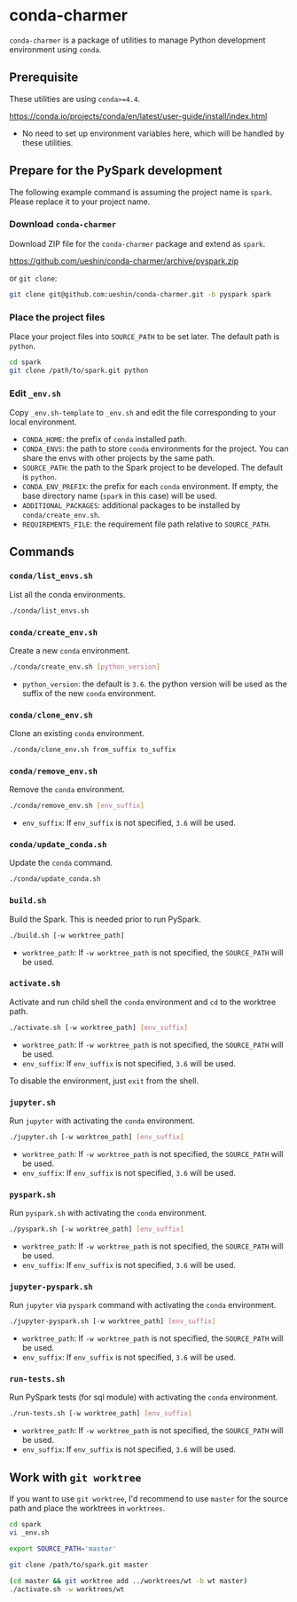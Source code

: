 # conda-charmer

`conda-charmer` is a package of utilities to manage Python development environment using `conda`.

## Prerequisite

These utilities are using `conda>=4.4`.

https://conda.io/projects/conda/en/latest/user-guide/install/index.html

- No need to set up environment variables here, which will be handled by these utilities.

## Prepare for the PySpark development

The following example command is assuming the project name is `spark`. Please replace it to your project name.

### Download `conda-charmer`

Download ZIP file for the `conda-charmer` package and extend as `spark`.

https://github.com/ueshin/conda-charmer/archive/pyspark.zip

or `git clone`:

```sh
git clone git@github.com:ueshin/conda-charmer.git -b pyspark spark
``` 

### Place the project files

Place your project files into `SOURCE_PATH` to be set later. The default path is `python`.

```sh
cd spark
git clone /path/to/spark.git python
```

### Edit `_env.sh`

Copy `_env.sh-template` to `_env.sh` and edit the file corresponding to your local environment.

- `CONDA_HOME`: the prefix of `conda` installed path.
- `CONDA_ENVS`: the path to store `conda` environments for the project. You can share the envs with other projects by the same path.
- `SOURCE_PATH`: the path to the Spark project to be developed. The default is `python`.
- `CONDA_ENV_PREFIX`: the prefix for each `conda` environment. If empty, the base directory name (`spark` in this case) will be used.
- `ADDITIONAL_PACKAGES`: additional packages to be installed by `conda/create_env.sh`.
- `REQUIREMENTS_FILE`: the requirement file path relative to `SOURCE_PATH`.

## Commands

### `conda/list_envs.sh`

List all the conda environments.

```sh
./conda/list_envs.sh
```

### `conda/create_env.sh`

Create a new `conda` environment.

```sh
./conda/create_env.sh [python_version]
```

- `python_version`: the default is `3.6`. the python version will be used as the suffix of the new `conda` environment.

### `conda/clone_env.sh`

Clone an existing `conda` environment.

```sh
./conda/clone_env.sh from_suffix to_suffix
```

### `conda/remove_env.sh`

Remove the `conda` environment.

```sh
./conda/remove_env.sh [env_suffix]
```

- `env_suffix`: If `env_suffix` is not specified, `3.6` will be used.

### `conda/update_conda.sh`

Update the `conda` command.

```sh
./conda/update_conda.sh
```

### `build.sh`

Build the Spark. This is needed prior to run PySpark.

```sh
./build.sh [-w worktree_path]
```

- `worktree_path`: If `-w worktree_path` is not specified, the `SOURCE_PATH` will be used.

### `activate.sh`

Activate and run child shell the `conda` environment and `cd` to the worktree path.

```sh
./activate.sh [-w worktree_path] [env_suffix]
```

- `worktree_path`: If `-w worktree_path` is not specified, the `SOURCE_PATH` will be used.
- `env_suffix`: If `env_suffix` is not specified, `3.6` will be used.

To disable the environment, just `exit` from the shell.

### `jupyter.sh`

Run `jupyter` with activating the `conda` environment.

```sh
./jupyter.sh [-w worktree_path] [env_suffix]
```

- `worktree_path`: If `-w worktree_path` is not specified, the `SOURCE_PATH` will be used.
- `env_suffix`: If `env_suffix` is not specified, `3.6` will be used.

### `pyspark.sh`

Run `pyspark.sh` with activating the `conda` environment.

```sh
./pyspark.sh [-w worktree_path] [env_suffix]
```

- `worktree_path`: If `-w worktree_path` is not specified, the `SOURCE_PATH` will be used.
- `env_suffix`: If `env_suffix` is not specified, `3.6` will be used.

### `jupyter-pyspark.sh`

Run `jupyter` via `pyspark` command with activating the `conda` environment.

```sh
./jupyter-pyspark.sh [-w worktree_path] [env_suffix]
```

- `worktree_path`: If `-w worktree_path` is not specified, the `SOURCE_PATH` will be used.
- `env_suffix`: If `env_suffix` is not specified, `3.6` will be used.

### `run-tests.sh`

Run PySpark tests (for sql module) with activating the `conda` environment.

```sh
./run-tests.sh [-w worktree_path] [env_suffix]
```

- `worktree_path`: If `-w worktree_path` is not specified, the `SOURCE_PATH` will be used.
- `env_suffix`: If `env_suffix` is not specified, `3.6` will be used.

## Work with `git worktree`

If you want to use `git worktree`, I'd recommend to use `master` for the source path and place the worktrees in `worktrees`.

```sh
cd spark
vi _env.sh

export SOURCE_PATH='master'

git clone /path/to/spark.git master
```

```sh
(cd master && git worktree add ../worktrees/wt -b wt master)
./activate.sh -w worktrees/wt
```
